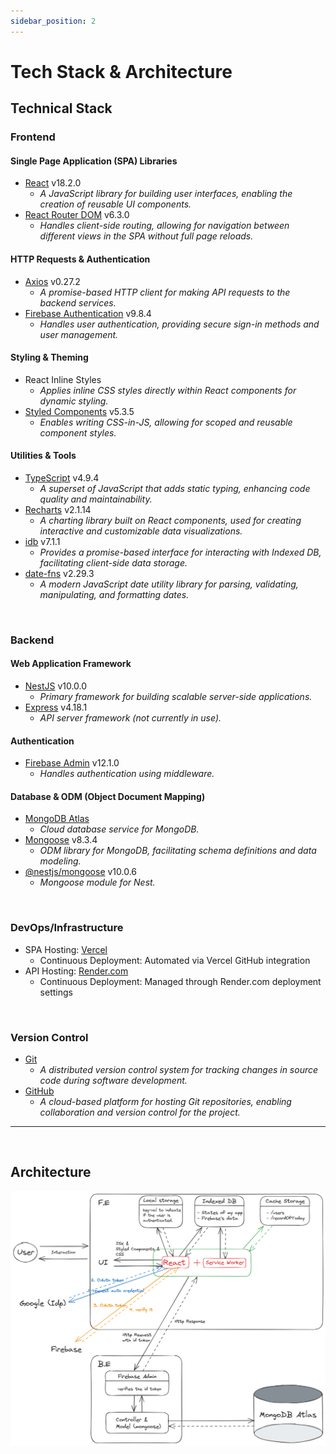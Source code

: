 ```yaml
---
sidebar_position: 2
---
```


# Tech Stack & Architecture

## Technical Stack

<!-- ### **Frontend**

#### SPA libraries

- React v18.2.0
- [React Router Dom](https://www.npmjs.com/package/react-router-dom?activeTab=readme) v6.3.0

#### HTTP and Authentication

- [Axios](https://www.npmjs.com/package/axios) v0.27.2
- [Firebase](https://www.npmjs.com/package/firebase) v9.8.4 - for authentication

#### Styling

- React Inline Styles
- [Styled Components](https://www.npmjs.com/package/styled-components) v5.3.5

#### Utilities

- TypeScript v4.9.4
- [Recharts](https://www.npmjs.com/package/recharts) v2.1.14
- [idb](https://www.npmjs.com/package/idb) v7.1.1 - for promise-based interaction with Indexed DB
- [Date-fns](https://www.npmjs.com/package/date-fns) v2.29.3 -->

### Frontend

#### Single Page Application (SPA) Libraries

- [React](https://reactjs.org/) v18.2.0
  - _A JavaScript library for building user interfaces, enabling the creation of reusable UI components._
- [React Router DOM](https://reactrouter.com/) v6.3.0
  - _Handles client-side routing, allowing for navigation between different views in the SPA without full page reloads._

#### HTTP Requests & Authentication

- [Axios](https://axios-http.com/) v0.27.2
  - _A promise-based HTTP client for making API requests to the backend services._
- [Firebase Authentication](https://firebase.google.com/products/auth) v9.8.4
  - _Handles user authentication, providing secure sign-in methods and user management._

<!-- - [Axios](https://axios-http.com/) v0.27.2
  - _A promise-based HTTP client for making API requests to the backend services._
- [Firebase](https://firebase.google.com/) v9.8.4
  - _Used for authentication, providing secure sign-in methods and user management through Firebase Authentication._ -->

#### Styling & Theming

- React Inline Styles
  - _Applies inline CSS styles directly within React components for dynamic styling._
- [Styled Components](https://styled-components.com/) v5.3.5
  - _Enables writing CSS-in-JS, allowing for scoped and reusable component styles._

#### Utilities & Tools

- [TypeScript](https://www.typescriptlang.org/) v4.9.4
  - _A superset of JavaScript that adds static typing, enhancing code quality and maintainability._
- [Recharts](https://recharts.org/) v2.1.14
  - _A charting library built on React components, used for creating interactive and customizable data visualizations._
- [idb](https://www.npmjs.com/package/idb) v7.1.1
  - _Provides a promise-based interface for interacting with Indexed DB, facilitating client-side data storage._
- [date-fns](https://date-fns.org/) v2.29.3
  - _A modern JavaScript date utility library for parsing, validating, manipulating, and formatting dates._

<br/>

<!-- ### **Backend**

#### Web Application Framework

- [NestJS](https://github.com/nestjs/nest) v10.0.0
- [Express](https://www.npmjs.com/package/express) v4.18.1 - API server by this is not in use at the moment.

#### Authentication

- [Firebase Admin](https://www.npmjs.com/package/firebase-admin) v12.1.0 - for authentication using middleware

#### Database and Object Document Mapping

- [MongoDB Atlas](https://www.mongodb.com/atlas/database)
- [Mongoose](https://www.npmjs.com/package/mongoose) v8.3.4 -->

### Backend

#### Web Application Framework

- [NestJS](https://github.com/nestjs/nest) v10.0.0
  - _Primary framework for building scalable server-side applications._
- [Express](https://www.npmjs.com/package/express) v4.18.1
  - _API server framework (not currently in use)._

#### Authentication

- [Firebase Admin](https://www.npmjs.com/package/firebase-admin) v12.1.0
  - _Handles authentication using middleware._

#### Database & ODM (Object Document Mapping)

- [MongoDB Atlas](https://www.mongodb.com/atlas/database)
  - _Cloud database service for MongoDB._
- [Mongoose](https://www.npmjs.com/package/mongoose) v8.3.4
  - _ODM library for MongoDB, facilitating schema definitions and data modeling._
- [@nestjs/mongoose](https://www.npmjs.com/package/@nestjs/mongoose) v10.0.6
  - _Mongoose module for Nest._

<br/>

### DevOps/Infrastructure

- SPA Hosting: [Vercel](https://vercel.com)
  - Continuous Deployment: Automated via Vercel GitHub integration
- API Hosting: [Render.com](https://render.com)
  - Continuous Deployment: Managed through Render.com deployment settings

<br/>

### Version Control

- [Git](https://git-scm.com/)
  - _A distributed version control system for tracking changes in source code during software development._
- [GitHub](https://github.com/)
  - _A cloud-based platform for hosting Git repositories, enabling collaboration and version control for the project._

<!-- ### **Version Control**

- [Git](https://git-scm.com/)
- [GitHub](https://github.com/) - for repository hosting -->

---

<br/>

## Architecture

![architecture](./img/architecture.png)
